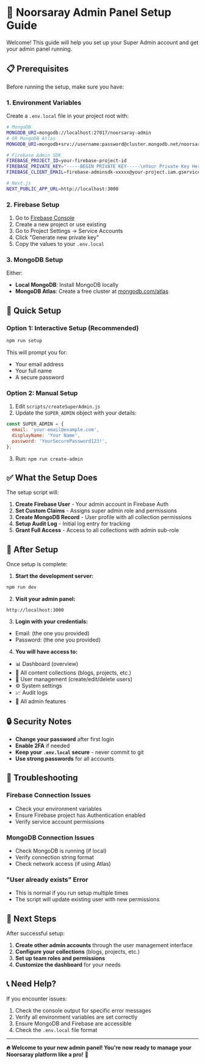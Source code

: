 # 🚀 Noorsaray Admin Panel Setup Guide

Welcome! This guide will help you set up your Super Admin account and get your admin panel running.

## 📋 Prerequisites

Before running the setup, make sure you have:

### 1. Environment Variables
Create a `.env.local` file in your project root with:

```bash
# MongoDB
MONGODB_URI=mongodb://localhost:27017/noorsaray-admin
# OR MongoDB Atlas
MONGODB_URI=mongodb+srv://username:password@cluster.mongodb.net/noorsaray-admin

# Firebase Admin SDK
FIREBASE_PROJECT_ID=your-firebase-project-id
FIREBASE_PRIVATE_KEY="-----BEGIN PRIVATE KEY-----\nYour Private Key Here\n-----END PRIVATE KEY-----"
FIREBASE_CLIENT_EMAIL=firebase-adminsdk-xxxxx@your-project.iam.gserviceaccount.com

# Next.js
NEXT_PUBLIC_APP_URL=http://localhost:3000
```

### 2. Firebase Setup
1. Go to [Firebase Console](https://console.firebase.google.com/)
2. Create a new project or use existing
3. Go to Project Settings → Service Accounts
4. Click "Generate new private key"
5. Copy the values to your `.env.local`

### 3. MongoDB Setup
Either:
- **Local MongoDB**: Install MongoDB locally
- **MongoDB Atlas**: Create a free cluster at [mongodb.com/atlas](https://www.mongodb.com/atlas)

## 🎯 Quick Setup

### Option 1: Interactive Setup (Recommended)
```bash
npm run setup
```

This will prompt you for:
- Your email address
- Your full name  
- A secure password

### Option 2: Manual Setup
1. Edit `scripts/createSuperAdmin.js`
2. Update the `SUPER_ADMIN` object with your details:
```javascript
const SUPER_ADMIN = {
  email: 'your-email@example.com',
  displayName: 'Your Name',
  password: 'YourSecurePassword123!',
};
```
3. Run: `npm run create-admin`

## ✅ What the Setup Does

The setup script will:

1. **Create Firebase User** - Your admin account in Firebase Auth
2. **Set Custom Claims** - Assigns super admin role and permissions
3. **Create MongoDB Record** - User profile with all collection permissions
4. **Setup Audit Log** - Initial log entry for tracking
5. **Grant Full Access** - Access to all collections with admin sub-role

## 🎉 After Setup

Once setup is complete:

1. **Start the development server:**
```bash
npm run dev
```

2. **Visit your admin panel:**
```
http://localhost:3000
```

3. **Login with your credentials:**
- Email: (the one you provided)
- Password: (the one you provided)

4. **You will have access to:**
- 📊 Dashboard (overview)
- 📝 All content collections (blogs, projects, etc.)
- 👥 User management (create/edit/delete users)
- ⚙️ System settings
- 📈 Audit logs
- 🔧 All admin features

## 🔒 Security Notes

- **Change your password** after first login
- **Enable 2FA** if needed
- **Keep your `.env.local` secure** - never commit to git
- **Use strong passwords** for all accounts

## 🚨 Troubleshooting

### Firebase Connection Issues
- Check your environment variables
- Ensure Firebase project has Authentication enabled
- Verify service account permissions

### MongoDB Connection Issues
- Check MongoDB is running (if local)
- Verify connection string format
- Check network access (if using Atlas)

### "User already exists" Error
- This is normal if you run setup multiple times
- The script will update existing user with new permissions

## 🎯 Next Steps

After successful setup:

1. **Create other admin accounts** through the user management interface
2. **Configure your collections** (blogs, projects, etc.)
3. **Set up team roles and permissions**
4. **Customize the dashboard** for your needs

## 📞 Need Help?

If you encounter issues:
1. Check the console output for specific error messages
2. Verify all environment variables are set correctly
3. Ensure MongoDB and Firebase are accessible
4. Check the `.env.local` file format

---

**🔥 Welcome to your new admin panel! You're now ready to manage your Noorsaray platform like a pro!** 🚀